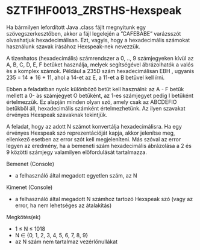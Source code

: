 # SZTF1HF0013_ZRSTHS-Hexspeak

Ha bármilyen lefordított Java .class fájlt megnyitunk egy szövegszerkesztőben, akkor a fájl legelején
a ”CAFEBABE” varázsszót olvashatjuk hexadecimálisan. Ezt, vagyis, hogy a hexadecimális számokat
használunk szavak  írásához Hexspeak-nek nevezzük.

A tizenhatos (hexadecimális) számrendszer a 0, .., 9 számjegyeken kívül az A, B, C, D, E, F betűket
használja, melyek segítségével  ábrázolhatók a valós  ́es a komplex számok. Például a 235D szám
hexadecimálisan EBH , ugyanis 235 = 14 ∗ 16 + 11, ahol a 14-et az E, a 11-et a B betűvel kell írni.

Ebben a feladatban nyolc különböző betűt kell használni: az A - F betűk mellett a 0- ́as számjegyet
O betűként, az 1-es számjegyet pedig I betűként értelmezzük. Ez alapján minden olyan szó, amely
csak az ABCDEFIO betűkből áll, hexadecimális számként értelmezhetünk. Az ilyen szavakat érvényes
Hexspeak szavaknak tekintjük.

A feladat, hogy az adott N számot konvertálja hexadecimálisra. Ha egy érvényes Hexspeak szó
reprezentációját kapja, akkor jelenítse meg, ellenkező esetben az error szót kell megjeleníteni. Más
szóval az error legyen az eredmény, ha a bemeneti szám hexadecimális ábrázolása a 2 és 9 közötti
számjegy valamilyen előfordulását tartalmazza.

Bemenet (Console)
- a felhasználó által megadott egyetlen szám, az N

Kimenet (Console)
- a felhasználó által megadott N számhoz tartozó Hexspeak szó (vagy az error, ha nem lehetséges
az átalakítás)

Megkötés(ek)
- 1 ≤ N ≤ 1018
- N ∈ {0, 1, 2, 3, 4, 5, 6, 7, 8, 9}
- az N szám nem tartalmaz vezérlőnullákat

